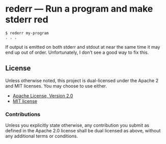 # rederr — Run a program and make stderr red

```
$ rederr my-program
. . .
```

If output is emitted on both stderr and stdout at near the same time it may end
up out of order. Unfortunately, I don’t see a good way to fix this.

## License

Unless otherwise noted, this project is dual-licensed under the Apache 2 and MIT
licenses. You may choose to use either.

 * [Apache License, Version 2.0](LICENSE-APACHE)
 * [MIT license](LICENSE-MIT)

### Contributions

Unless you explicitly state otherwise, any contribution you submit as defined
in the Apache 2.0 license shall be dual licensed as above, without any
additional terms or conditions.
